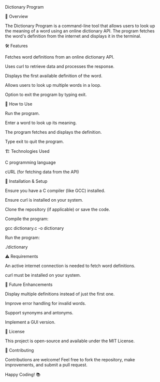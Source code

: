 Dictionary Program

📖 Overview

The Dictionary Program is a command-line tool that allows users to look up the meaning of a word using an online dictionary API. The program fetches the word's definition from the internet and displays it in the terminal.

🛠 Features

Fetches word definitions from an online dictionary API.

Uses curl to retrieve data and processes the response.

Displays the first available definition of the word.

Allows users to look up multiple words in a loop.

Option to exit the program by typing exit.

🚀 How to Use

Run the program.

Enter a word to look up its meaning.

The program fetches and displays the definition.

Type exit to quit the program.

🏗 Technologies Used

C programming language

cURL (for fetching data from the API)

🔧 Installation & Setup

Ensure you have a C compiler (like GCC) installed.

Ensure curl is installed on your system.

Clone the repository (if applicable) or save the code.

Compile the program:

gcc dictionary.c -o dictionary

Run the program:

./dictionary

⚠ Requirements

An active internet connection is needed to fetch word definitions.

curl must be installed on your system.

📌 Future Enhancements

Display multiple definitions instead of just the first one.

Improve error handling for invalid words.

Support synonyms and antonyms.

Implement a GUI version.

📜 License

This project is open-source and available under the MIT License.

🤝 Contributing

Contributions are welcome! Feel free to fork the repository, make improvements, and submit a pull request.

Happy Coding! 📚
